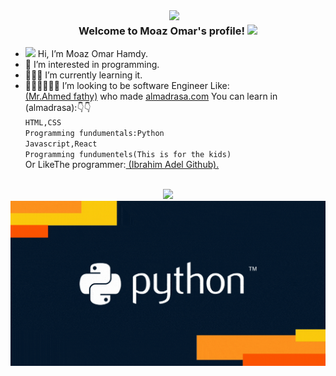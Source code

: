 <img width="250" align="right" src="https://c.tenor.com/_DOBjnGspYAAAAAM/code-coding.gif">

<h3 align="center">
  Welcome to Moaz Omar's profile!
  <img src="https://media.giphy.com/media/hvRJCLFzcasrR4ia7z/giphy.gif" width="28">
</h3>

- <img src="https://media.giphy.com/media/hvRJCLFzcasrR4ia7z/giphy.gif" width="28"> Hi, I’m Moaz Omar Hamdy.
- 👀 I’m interested in programming.
- 🏫🏫🏫 I’m currently learning it.
- 🧑‍💻🧑‍💻🧑‍💻 I’m looking to be software Engineer Like:<br><a href ="https://www.bing.com/ck/a?!&&p=f8f0ab40ec1e2be3JmltdHM9MTY5MTI4MDAwMCZpZ3VpZD0xMjcxOTM0NC0yNDIxLTY0ZjQtMWY3Ny04MDIwMjU1ZDY1MGImaW5zaWQ9NTE5Nw&ptn=3&hsh=3&fclid=12719344-2421-64f4-1f77-8020255d650b&psq=akfkhalid+Github&u=a1aHR0cHM6Ly9naXRodWIuY29tL2Fma2hhbGlk&ntb=1">(Mr.Ahmed fathy)</a> who made <a href="https://www.bing.com/ck/a?!&&p=860d9ed8b7eb314bJmltdHM9MTY5MjE0NDAwMCZpZ3VpZD0xMjcxOTM0NC0yNDIxLTY0ZjQtMWY3Ny04MDIwMjU1ZDY1MGImaW5zaWQ9NTE3Mg&ptn=3&hsh=3&fclid=12719344-2421-64f4-1f77-8020255d650b&psq=hgl%5dvsm&u=a1aHR0cHM6Ly9hbG1kcmFzYS5jb20v&ntb=1">almadrasa.com</a> You can learn in (almadrasa):👇👇<br>`HTML,CSS`<br>`Programming fundumentals:Python`<br>`Javascript,React`<br>`Programming fundumentels(This is for the kids)` <br>Or LikeThe programmer:<a href="https://www.bing.com/ck/a?!&&p=d91b0202935efbdbJmltdHM9MTY5MTQ1MjgwMCZpZ3VpZD0xMjcxOTM0NC0yNDIxLTY0ZjQtMWY3Ny04MDIwMjU1ZDY1MGImaW5zaWQ9NTE5OA&ptn=3&hsh=3&fclid=12719344-2421-64f4-1f77-8020255d650b&psq=Ibrahim+Adel+Github&u=a1aHR0cHM6Ly9naXRodWIuY29tL0licmFoaW1BZGVsMDE&ntb=1"> (Ibrahim Adel Github).</a>



<!-- Typing SVG by DenverCoder1 - https://github.com/DenverCoder1/readme-typing-svg -->
 
<br>
<div id="header" align="center">
  <img src="https://media.giphy.com/media/jdPMeyv9rn0hZHh8n9/giphy.gif" width="180" />
  <img src="https://github.com/AbdullahBakir97/AbdullahBakir97/blob/main/giphy1.gif">

</div>




